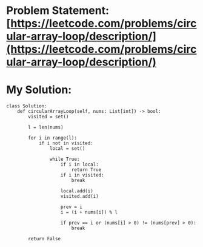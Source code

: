 # Problem Statement: [https://leetcode.com/problems/circular-array-loop/description/](https://leetcode.com/problems/circular-array-loop/description/)
# My Solution: 
```
class Solution:
    def circularArrayLoop(self, nums: List[int]) -> bool:
        visited = set()

        l = len(nums)

        for i in range(l):
            if i not in visited:
                local = set()

                while True:
                    if i in local:
                        return True
                    if i in visited: 
                        break
                    
                    local.add(i)
                    visited.add(i)

                    prev = i
                    i = (i + nums[i]) % l

                    if prev == i or (nums[i] > 0) != (nums[prev] > 0):
                        break
        
        return False
        
```

